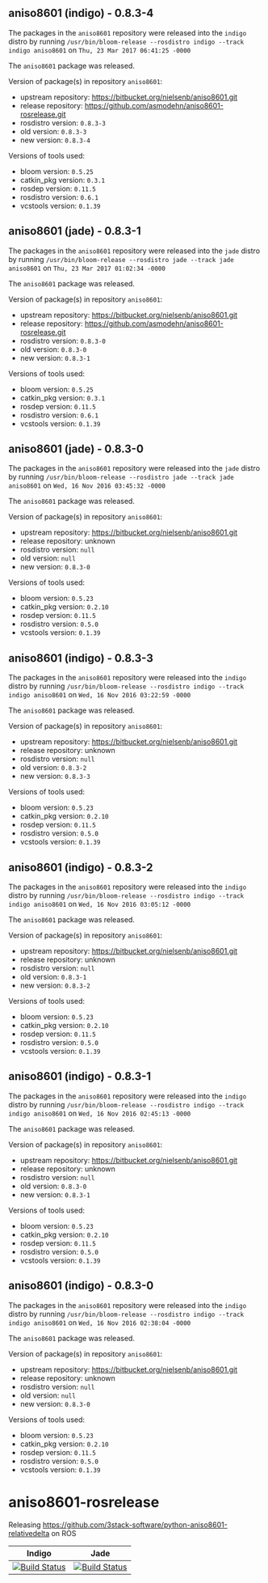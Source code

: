 ## aniso8601 (indigo) - 0.8.3-4

The packages in the `aniso8601` repository were released into the `indigo` distro by running `/usr/bin/bloom-release --rosdistro indigo --track indigo aniso8601` on `Thu, 23 Mar 2017 06:41:25 -0000`

The `aniso8601` package was released.

Version of package(s) in repository `aniso8601`:

- upstream repository: https://bitbucket.org/nielsenb/aniso8601.git
- release repository: https://github.com/asmodehn/aniso8601-rosrelease.git
- rosdistro version: `0.8.3-3`
- old version: `0.8.3-3`
- new version: `0.8.3-4`

Versions of tools used:

- bloom version: `0.5.25`
- catkin_pkg version: `0.3.1`
- rosdep version: `0.11.5`
- rosdistro version: `0.6.1`
- vcstools version: `0.1.39`


## aniso8601 (jade) - 0.8.3-1

The packages in the `aniso8601` repository were released into the `jade` distro by running `/usr/bin/bloom-release --rosdistro jade --track jade aniso8601` on `Thu, 23 Mar 2017 01:02:34 -0000`

The `aniso8601` package was released.

Version of package(s) in repository `aniso8601`:

- upstream repository: https://bitbucket.org/nielsenb/aniso8601.git
- release repository: https://github.com/asmodehn/aniso8601-rosrelease.git
- rosdistro version: `0.8.3-0`
- old version: `0.8.3-0`
- new version: `0.8.3-1`

Versions of tools used:

- bloom version: `0.5.25`
- catkin_pkg version: `0.3.1`
- rosdep version: `0.11.5`
- rosdistro version: `0.6.1`
- vcstools version: `0.1.39`


## aniso8601 (jade) - 0.8.3-0

The packages in the `aniso8601` repository were released into the `jade` distro by running `/usr/bin/bloom-release --rosdistro jade --track jade aniso8601` on `Wed, 16 Nov 2016 03:45:32 -0000`

The `aniso8601` package was released.

Version of package(s) in repository `aniso8601`:

- upstream repository: https://bitbucket.org/nielsenb/aniso8601.git
- release repository: unknown
- rosdistro version: `null`
- old version: `null`
- new version: `0.8.3-0`

Versions of tools used:

- bloom version: `0.5.23`
- catkin_pkg version: `0.2.10`
- rosdep version: `0.11.5`
- rosdistro version: `0.5.0`
- vcstools version: `0.1.39`


## aniso8601 (indigo) - 0.8.3-3

The packages in the `aniso8601` repository were released into the `indigo` distro by running `/usr/bin/bloom-release --rosdistro indigo --track indigo aniso8601` on `Wed, 16 Nov 2016 03:22:59 -0000`

The `aniso8601` package was released.

Version of package(s) in repository `aniso8601`:

- upstream repository: https://bitbucket.org/nielsenb/aniso8601.git
- release repository: unknown
- rosdistro version: `null`
- old version: `0.8.3-2`
- new version: `0.8.3-3`

Versions of tools used:

- bloom version: `0.5.23`
- catkin_pkg version: `0.2.10`
- rosdep version: `0.11.5`
- rosdistro version: `0.5.0`
- vcstools version: `0.1.39`


## aniso8601 (indigo) - 0.8.3-2

The packages in the `aniso8601` repository were released into the `indigo` distro by running `/usr/bin/bloom-release --rosdistro indigo --track indigo aniso8601` on `Wed, 16 Nov 2016 03:05:12 -0000`

The `aniso8601` package was released.

Version of package(s) in repository `aniso8601`:

- upstream repository: https://bitbucket.org/nielsenb/aniso8601.git
- release repository: unknown
- rosdistro version: `null`
- old version: `0.8.3-1`
- new version: `0.8.3-2`

Versions of tools used:

- bloom version: `0.5.23`
- catkin_pkg version: `0.2.10`
- rosdep version: `0.11.5`
- rosdistro version: `0.5.0`
- vcstools version: `0.1.39`


## aniso8601 (indigo) - 0.8.3-1

The packages in the `aniso8601` repository were released into the `indigo` distro by running `/usr/bin/bloom-release --rosdistro indigo --track indigo aniso8601` on `Wed, 16 Nov 2016 02:45:13 -0000`

The `aniso8601` package was released.

Version of package(s) in repository `aniso8601`:

- upstream repository: https://bitbucket.org/nielsenb/aniso8601.git
- release repository: unknown
- rosdistro version: `null`
- old version: `0.8.3-0`
- new version: `0.8.3-1`

Versions of tools used:

- bloom version: `0.5.23`
- catkin_pkg version: `0.2.10`
- rosdep version: `0.11.5`
- rosdistro version: `0.5.0`
- vcstools version: `0.1.39`


## aniso8601 (indigo) - 0.8.3-0

The packages in the `aniso8601` repository were released into the `indigo` distro by running `/usr/bin/bloom-release --rosdistro indigo --track indigo aniso8601` on `Wed, 16 Nov 2016 02:38:04 -0000`

The `aniso8601` package was released.

Version of package(s) in repository `aniso8601`:

- upstream repository: https://bitbucket.org/nielsenb/aniso8601.git
- release repository: unknown
- rosdistro version: `null`
- old version: `null`
- new version: `0.8.3-0`

Versions of tools used:

- bloom version: `0.5.23`
- catkin_pkg version: `0.2.10`
- rosdep version: `0.11.5`
- rosdistro version: `0.5.0`
- vcstools version: `0.1.39`


# aniso8601-rosrelease
Releasing https://github.com/3stack-software/python-aniso8601-relativedelta on ROS

| Indigo | Jade |
|:------:|:----:|
| [![Build Status](https://travis-ci.org/asmodehn/aniso8601-rosrelease.svg?branch=release%2Findigo%2Faniso8601)](https://travis-ci.org/asmodehn/aniso8601-rosrelease) | [![Build Status](https://travis-ci.org/asmodehn/aniso8601-rosrelease.svg?branch=release%2Fjade%2Faniso8601)](https://travis-ci.org/asmodehn/aniso8601-rosrelease) |


